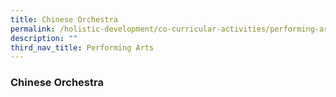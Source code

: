 ```yaml
---
title: Chinese Orchestra
permalink: /holistic-development/co-curricular-activities/performing-arts/chinese-orchestra/
description: ""
third_nav_title: Performing Arts
---
```

### **Chinese Orchestra**
